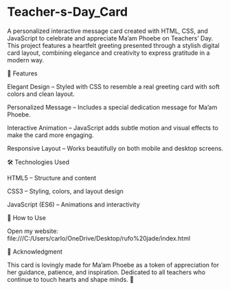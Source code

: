 # Teacher-s-Day_Card
A personalized interactive message card created with HTML, CSS, and JavaScript to celebrate and appreciate Ma’am Phoebe on Teachers’ Day. This project features a heartfelt greeting presented through a stylish digital card layout, combining elegance and creativity to express gratitude in a modern way.

💖 Features

Elegant Design – Styled with CSS to resemble a real greeting card with soft colors and clean layout.

Personalized Message – Includes a special dedication message for Ma’am Phoebe.

Interactive Animation – JavaScript adds subtle motion and visual effects to make the card more engaging.

Responsive Layout – Works beautifully on both mobile and desktop screens.

🛠️ Technologies Used

HTML5 – Structure and content

CSS3 – Styling, colors, and layout design

JavaScript (ES6) – Animations and interactivity

💌 How to Use

Open my website: file:///C:/Users/carlo/OneDrive/Desktop/rufo%20jade/index.html

🙏 Acknowledgment

This card is lovingly made for Ma’am Phoebe as a token of appreciation for her guidance, patience, and inspiration.
Dedicated to all teachers who continue to touch hearts and shape minds. 🌷
